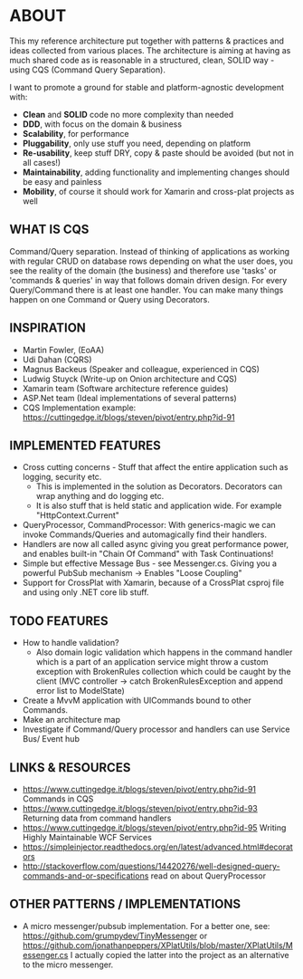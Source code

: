 ABOUT
=====
This my reference architecture put together with patterns & practices and ideas collected from various places.
The architecture is aiming at having as much shared code as is reasonable in a structured, clean, SOLID way - using CQS (Command Query Separation).

I want to promote a ground for stable and platform-agnostic development with:

* __Clean__ and __SOLID__ code no more complexity than needed
* __DDD__, with focus on the domain & business
* __Scalability__, for performance
* __Pluggability__, only use stuff you need, depending on platform
* __Re-usability__, keep stuff DRY, copy & paste should be avoided (but not in all cases!)
* __Maintainability__, adding functionality and implementing changes should be easy and painless
* __Mobility__, of course it should work for Xamarin and cross-plat projects as well

WHAT IS CQS
-----------
Command/Query separation. Instead of thinking of applications as working with regular CRUD on database rows depending on what the user does,
you see the reality of the domain (the business) and therefore use 'tasks' or 'commands & queries' in way that follows domain driven design. 
For every Query/Command there is at least one handler. You can make many things happen on one Command or Query using Decorators.

INSPIRATION
-----------
* Martin Fowler, (EoAA)
* Udi Dahan (CQRS)
* Magnus Backeus (Speaker and colleague, experienced in CQS)
* Ludwig Stuyck (Write-up on Onion architecture and CQS)
* Xamarin team (Software architecture reference guides)
* ASP.Net team (Ideal implementations of several patterns)
* CQS Implementation example: https://cuttingedge.it/blogs/steven/pivot/entry.php?id-91

IMPLEMENTED FEATURES
--------------------
* Cross cutting concerns - Stuff that affect the entire application such as logging, security etc.
	* This is implemented in the solution as Decorators. Decorators can wrap anything and do logging etc.
	* It is also stuff that is held static and application wide. For example "HttpContext.Current"
* QueryProcessor, CommandProcessor: With generics-magic we can invoke Commands/Queries and automagically find their handlers.
* Handlers are now all called async giving you great performance power, and enables built-in "Chain Of Command" with Task Continuations!
* Simple but effective Message Bus - see Messenger.cs. Giving you a powerful PubSub mechanism -> Enables "Loose Coupling"
* Support for CrossPlat with Xamarin, because of a CrossPlat csproj file and using only .NET core lib stuff.

TODO FEATURES
-------------
* How to handle validation? 
	* Also domain logic validation which happens in the command handler which is a part of an application service might throw a custom exception with BrokenRules collection which could be caught by the client (MVC controller -> catch BrokenRulesException and append error list to ModelState)
* Create a MvvM application with UICommands bound to other Commands.
* Make an architecture map
* Investigate if Command/Query processor and handlers can use Service Bus/ Event hub

LINKS & RESOURCES
-----------------
* https://www.cuttingedge.it/blogs/steven/pivot/entry.php?id-91 Commands in CQS
* https://www.cuttingedge.it/blogs/steven/pivot/entry.php?id-93 Returning data from command handlers
* https://www.cuttingedge.it/blogs/steven/pivot/entry.php?id-95 Writing Highly Maintainable WCF Services
* https://simpleinjector.readthedocs.org/en/latest/advanced.html#decorators
* http://stackoverflow.com/questions/14420276/well-designed-query-commands-and-or-specifications read on about QueryProcessor

OTHER PATTERNS / IMPLEMENTATIONS
--------------------------------
* A micro messenger/pubsub implementation. For a better one, see: https://github.com/grumpydev/TinyMessenger or https://github.com/jonathanpeppers/XPlatUtils/blob/master/XPlatUtils/Messenger.cs
I actually copied the latter into the project as an alternative to the micro messenger.
